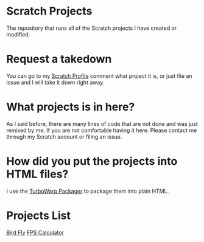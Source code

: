# Scratch Projects
The repository that runs all of the Scratch projects I have created or modified.

# Request a takedown
You can go to my [Scratch Profile](https://scratch.mit.edu/users/LeeHansHinLun/) comment what project it is, or just file an issue and I will take it down right away.

# What projects is in here?
As I said before, there are many lines of code that are not done and was just remixed by me. If you are not comfortable having it here. Please contact me through my Scratch account or filing an issue.

# How did you put the projects into HTML files?
I use the [TurboWarp Packager](https://packager.turbowarp.org/) to package them into plain HTML.

# Projects List
[Bird Fly](https://mediumcraft.github.io/Scratch-Projects/bird-fly)
[FPS Calculator](https://mediumcraft.github.io/Scratch-Projects/fps-calculator)
